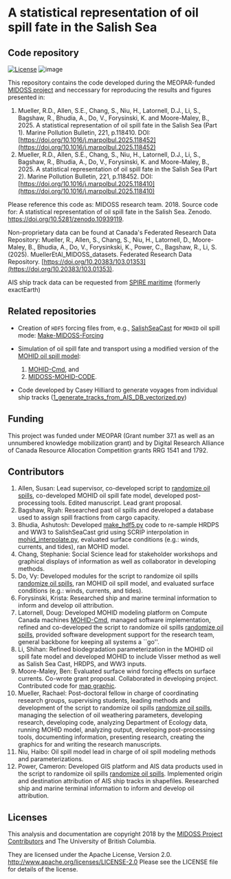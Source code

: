 # A statistical representation of oil spill fate in the Salish Sea  <br />

Code repository <br />
---
[![License](https://img.shields.io/badge/License-Apache_2.0-blue.svg)](https://opensource.org/licenses/Apache-2.0)
![image](https://github.com/MIDOSS/MuellerEtAl_MIDOSS_paper/assets/59846131/ac188cfe-d502-4048-96aa-2eff284e3b20)

This repository contains the code developed during the MEOPAR-funded [MIDOSS project](https://midoss-docs.readthedocs.io/en/latest/index.html) and neccessary for reproducing the results and figures presented in: 

1. Mueller, R.D., Allen, S.E., Chang, S., Niu, H., Latornell, D.J., Li, S., Bagshaw, R., Bhudia, A., Do, V., Forysinski, K. and Moore-Maley, B., 2025. A statistical representation of oil spill fate in the Salish Sea (Part 1). Marine Pollution Bulletin, 221, p.118410. DOI: [https://doi.org/10.1016/j.marpolbul.2025.118452](https://doi.org/10.1016/j.marpolbul.2025.118452)  
2. Mueller, R.D., Allen, S.E., Chang, S., Niu, H., Latornell, D.J., Li, S., Bagshaw, R., Bhudia, A., Do, V., Forysinski, K. and Moore-Maley, B., 2025. A statistical representation of oil spill fate in the Salish Sea (Part 2). Marine Pollution Bulletin, 221, p.118452. DOI: [https://doi.org/10.1016/j.marpolbul.2025.118410](https://doi.org/10.1016/j.marpolbul.2025.118410)

Please reference this code as: MIDOSS research team. 2018. Source code for: A statistical representation of oil spill fate in the Salish Sea. Zenodo. https://doi.org/10.5281/zenodo.10939119.

Non-proprietary data can be found at Canada's Federated Research Data Repository:
Mueller, R., Allen, S., Chang, S., Niu, H., Latornell, D., Moore-Maley, B., Bhudia, A., Do, V., Forysinkski, K., Power, C., Bagshaw, R., Li, S. (2025). MuellerEtAl_MIDOSS_datasets. Federated Research Data Repository. [https://doi.org/10.20383/103.01353](https://doi.org/10.20383/103.01353).

AIS ship track data can be requested from [SPIRE maritime](https://spire.com/maritime/) (formerly exactEarth)

## Related repositories
- Creation of `HDF5` forcing files from, e.g., [SalishSeaCast](https://salishsea.eos.ubc.ca/erddap/index.html) for `MOHID` oil spill mode: [Make-MIDOSS-Forcing](https://github.com/MIDOSS/Make-MIDOSS-Forcing)
- Simulation of oil spill fate and transport using a modified version of the [MOHID oil spill model](http://www.mohid.com):
  
    1. [MOHID-Cmd](https://github.com/MIDOSS/MOHID-Cmd?tab=readme-ov-file#license), and
    2. [MIDOSS-MOHID-CODE](https://github.com/MIDOSS/MIDOSS-MOHID-CODE).
- Code developed by Casey Hilliard to generate voyages from individual ship tracks ([1_generate_tracks_from_AIS_DB_vectorized.py](https://github.com/casey-h/MEOPAR_AIS/blob/master/02_Segment_Development/1_generate_tracks_from_AIS_DB_vectorized.py))

## Funding
This project was funded under MEOPAR (Grant number 37.1 as well as an unnumbered knowledge mobilization grant) and by Digital Research Alliance of Canada Resource Allocation Competition grants RRG 1541 and 1792.

## Contributors
1. Allen, Susan: Lead supervisor, co-developed script to [randomize oil spills](https://github.com/MIDOSS/MuellerEtAl_MIDOSS_paper/blob/main/moad_tools/random_oil_spills.py), co-developed MOHID oil spill fate model, developed post-processing tools. Edited manuscript. Lead grant proposal.
2. Bagshaw, Ryah: Researched past oil spills and developed a database used to assign spill fractions from cargo capacity.
3. Bhudia, Ashutosh: Developed [make_hdf5.py](https://github.com/MIDOSS/Make-MIDOSS-Forcing/blob/main/make_midoss_forcing/make_hdf5.py) code to re-sample HRDPS and WW3 to SalishSeaCast grid using SCRIP interpolation in [mohid_interpolate.py](https://github.com/MIDOSS/Make-MIDOSS-Forcing/blob/main/make_midoss_forcing/mohid_interpolate.py), evaluated surface conditions (e.g.: winds, currents, and tides), ran MOHID model.
4. Chang, Stephanie:  Social Science lead for stakeholder workshops and graphical displays of information as well as collaborator in developing methods. 
5. Do, Vy: Developed modules for the script to randomize oil spills [randomize oil spills](https://github.com/MIDOSS/MuellerEtAl_MIDOSS_paper/blob/main/moad_tools/random_oil_spills.py), ran MOHID oil spill model, and evaluated surface conditions (e.g.: winds, currents, and tides).
6. Forysinski, Krista: Researched ship and marine terminal information to inform and develop oil attribution.
7. Latornell, Doug: Developed MOHID modeling platform on Compute Canada machines [MOHID-Cmd](https://github.com/MIDOSS/MOHID-Cmd), managed software implementation, refined and co-developed the script to randomize oil spills [randomize oil spills](https://github.com/MIDOSS/MuellerEtAl_MIDOSS_paper/blob/main/moad_tools/random_oil_spills.py), provided software development support for the research team, general backbone for keeping all systems a ``go''.
8. Li, Shihan: Refined biodegradation parameterization in the MOHID oil spill fate model and developed MOHID to include Visser method as well as Salish Sea Cast, HRDPS, and WW3 inputs.
9. Moore-Maley, Ben: Evaluated surface wind forcing effects on surface currents.  Co-wrote grant proposal. Collaborated in developing project. Contributed code for [map graphic](https://github.com/MIDOSS/MuellerEtAl_MIDOSS_paper/blob/main/notebooks/Figure1_DomainMap.ipynb). 
10. Mueller, Rachael: Post-doctoral fellow in charge of coordinating research groups, supervising students, leading methods and development of the script to randomize oil spills [randomize oil spills](https://github.com/MIDOSS/MuellerEtAl_MIDOSS_paper/blob/main/moad_tools/random_oil_spills.py), managing the selection of oil weathering parameters, developing research, developing code, analyzing Department of Ecology data, running MOHID model, analyzing output, developing post-processing tools, documenting information, presenting research, creating the graphics for and writing the research manuscripts.
11. Niu, Haibo: Oil spill model lead in charge of oil spill modeling methods and parameterizations. 
12. Power, Cameron: Developed GIS platform and AIS data products used in the script to randomize oil spills [randomize oil spills](https://github.com/MIDOSS/MuellerEtAl_MIDOSS_paper/blob/main/moad_tools/random_oil_spills.py). Implemented origin and destination attribution of AIS ship tracks in shapefiles. Researched ship and marine terminal information to inform and develop oil attribution.
    
## Licenses

This analysis and documentation are copyright 2018 by the [MIDOSS Project Contributors](https://midoss-docs.readthedocs.io/en/latest/CONTRIBUTORS.html) and The University of British Columbia.

They are licensed under the Apache License, Version 2.0.
http://www.apache.org/licenses/LICENSE-2.0
Please see the LICENSE file for details of the license.

